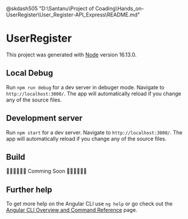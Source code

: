 @skdash505 
"D:\Santanu\Project of Coading\Hands_on-UserRegister\User_Register-API_Express\README.md"
# UserRegister

This project was generated with [Node](https://github.com/nodejs/node.git) version 16.13.0.

## Local Debug

Run `npm run debug` for a dev server in debuger mode. Navigate to `http://localhost:3000/`. The app will automatically reload if you change any of the source files.

## Development server

Run `npm start` for a dev server. Navigate to `http://localhost:3000/`. The app will automatically reload if you change any of the source files.

## Build

🚀🚁🚀🚀🚀🚁 Comming Soon 🚀🚁🚀🚀🚀🚁 

## Further help

To get more help on the Angular CLI use `ng help` or go check out the [Angular CLI Overview and Command Reference](https://angular.io/cli) page.